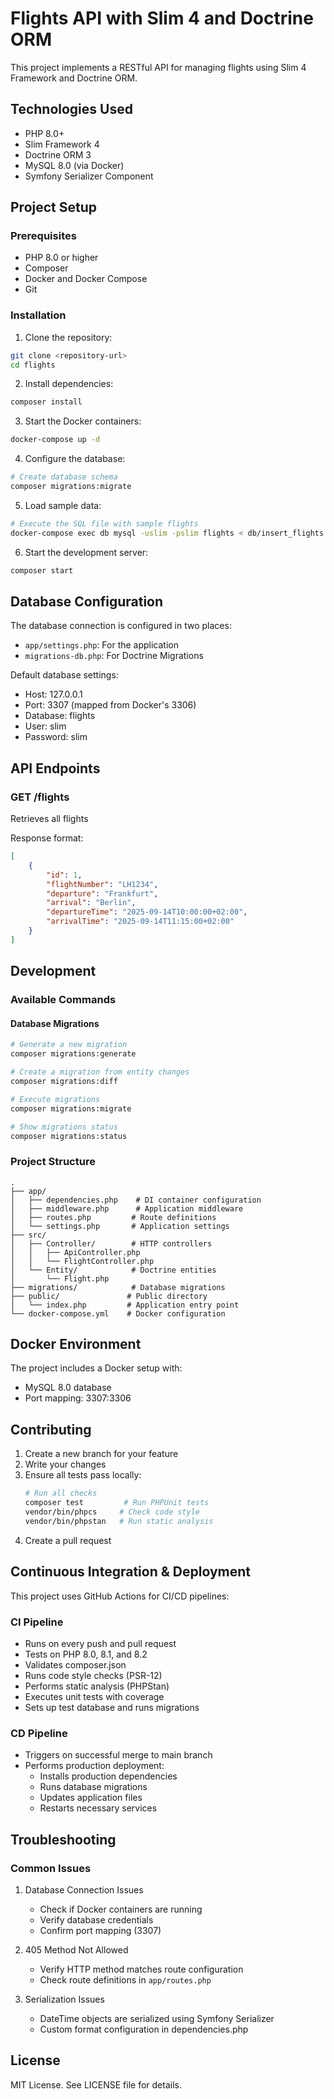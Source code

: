 # Flights API with Slim 4 and Doctrine ORM

This project implements a RESTful API for managing flights using Slim 4 Framework and Doctrine ORM.

## Technologies Used

- PHP 8.0+
- Slim Framework 4
- Doctrine ORM 3
- MySQL 8.0 (via Docker)
- Symfony Serializer Component

## Project Setup

### Prerequisites

- PHP 8.0 or higher
- Composer
- Docker and Docker Compose
- Git

### Installation

1. Clone the repository:
```bash
git clone <repository-url>
cd flights
```

2. Install dependencies:
```bash
composer install
```

3. Start the Docker containers:
```bash
docker-compose up -d
```

4. Configure the database:
```bash
# Create database schema
composer migrations:migrate
```

5. Load sample data:
```bash
# Execute the SQL file with sample flights
docker-compose exec db mysql -uslim -pslim flights < db/insert_flights.sql
```

6. Start the development server:
```bash
composer start
```

## Database Configuration

The database connection is configured in two places:
- `app/settings.php`: For the application
- `migrations-db.php`: For Doctrine Migrations

Default database settings:
- Host: 127.0.0.1
- Port: 3307 (mapped from Docker's 3306)
- Database: flights
- User: slim
- Password: slim

## API Endpoints

### GET /flights
Retrieves all flights

Response format:
```json
[
    {
        "id": 1,
        "flightNumber": "LH1234",
        "departure": "Frankfurt",
        "arrival": "Berlin",
        "departureTime": "2025-09-14T10:00:00+02:00",
        "arrivalTime": "2025-09-14T11:15:00+02:00"
    }
]
```

## Development

### Available Commands

#### Database Migrations
```bash
# Generate a new migration
composer migrations:generate

# Create a migration from entity changes
composer migrations:diff

# Execute migrations
composer migrations:migrate

# Show migrations status
composer migrations:status
```

### Project Structure

```
.
├── app/
│   ├── dependencies.php    # DI container configuration
│   ├── middleware.php      # Application middleware
│   ├── routes.php         # Route definitions
│   └── settings.php       # Application settings
├── src/
│   ├── Controller/        # HTTP controllers
│   │   ├── ApiController.php
│   │   └── FlightController.php
│   └── Entity/            # Doctrine entities
│       └── Flight.php
├── migrations/            # Database migrations
├── public/               # Public directory
│   └── index.php         # Application entry point
└── docker-compose.yml    # Docker configuration
```

## Docker Environment

The project includes a Docker setup with:
- MySQL 8.0 database
- Port mapping: 3307:3306

## Contributing

1. Create a new branch for your feature
2. Write your changes
3. Ensure all tests pass locally:
   ```bash
   # Run all checks
   composer test         # Run PHPUnit tests
   vendor/bin/phpcs     # Check code style
   vendor/bin/phpstan   # Run static analysis
   ```
4. Create a pull request

## Continuous Integration & Deployment

This project uses GitHub Actions for CI/CD pipelines:

### CI Pipeline
- Runs on every push and pull request
- Tests on PHP 8.0, 8.1, and 8.2
- Validates composer.json
- Runs code style checks (PSR-12)
- Performs static analysis (PHPStan)
- Executes unit tests with coverage
- Sets up test database and runs migrations

### CD Pipeline
- Triggers on successful merge to main branch
- Performs production deployment:
  - Installs production dependencies
  - Runs database migrations
  - Updates application files
  - Restarts necessary services

## Troubleshooting

### Common Issues

1. Database Connection Issues
   - Check if Docker containers are running
   - Verify database credentials
   - Confirm port mapping (3307)

2. 405 Method Not Allowed
   - Verify HTTP method matches route configuration
   - Check route definitions in `app/routes.php`

3. Serialization Issues
   - DateTime objects are serialized using Symfony Serializer
   - Custom format configuration in dependencies.php

## License

MIT License. See LICENSE file for details.
